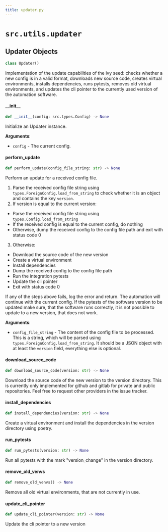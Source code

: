 ```yaml
---
title: updater.py
---
```


# `src.utils.updater`

## Updater Objects

```python
class Updater()
```

Implementation of the update capabilities of the ivy seed: checks
whether a new config is in a valid format, downloads new source code,
creates virtual environments, installs dependencies, runs pytests,
removes old virtual environments, and updates the cli pointer to the
currently used version of the automation software.


#### \_\_init\_\_

```python
def __init__(config: src.types.Config) -> None
```

Initialize an Updater instance.

**Arguments**:

- `config` - The current config.


#### perform\_update

```python
def perform_update(config_file_string: str) -> None
```

Perform an update for a received config file.

1. Parse the received config file string using
`types.ForeignConfig.load_from_string` to check whether
it is an object and contains the key `version`.
2. If version is equal to the current version:
* Parse the received config file string using
`types.Config.load_from_string`
* If the received config is equal to the current
config, do nothing
* Otherwise, dump the received config to the config
file path and exit with status code 0
3. Otherwise:
* Download the source code of the new version
* Create a virtual environment
* Install dependencies
* Dump the received config to the config file path
* Run the integration pytests
* Update the cli pointer
* Exit with status code 0

If any of the steps above fails, log the error and return. The
automation will continue with the current config. If the pytests
of the software version to be updated make sure, that the software
runs correctly, it is not possible to update to a new version, that
does not work.

**Arguments**:

- `config_file_string` - The content of the config file to be processed.
  This is a string, which will be parsed using
  `types.ForeignConfig.load_from_string`. It should
  be a JSON object with at least the `version` field,
  everything else is optional.


#### download\_source\_code

```python
def download_source_code(version: str) -> None
```

Download the source code of the new version to the version
directory. This is currently only implemented for github and
gitlab for private and public repositories. Feel free to request
other providers in the issue tracker.


#### install\_dependencies

```python
def install_dependencies(version: str) -> None
```

Create a virtual environment and install the dependencies in
the version directory using poetry.


#### run\_pytests

```python
def run_pytests(version: str) -> None
```

Run all pytests with the mark "version_change" in the version directory.


#### remove\_old\_venvs

```python
def remove_old_venvs() -> None
```

Remove all old virtual environments, that are not currently in use.


#### update\_cli\_pointer

```python
def update_cli_pointer(version: str) -> None
```

Update the cli pointer to a new version